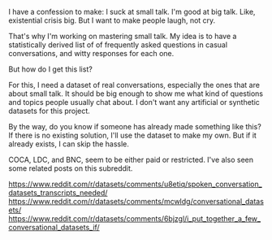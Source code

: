I have a confession to make: I suck at small talk. I'm good at big talk. Like, existential crisis big. But I want to make people laugh, not cry.

That's why I'm working on mastering small talk. My idea is to have a statistically derived list of of frequently asked questions in casual conversations, and witty responses for each one.

But how do I get this list?

For this, I need a dataset of real conversations, especially the ones that are about small talk. It should be big enough to show me what kind of questions and topics people usually chat about. I don't want any artificial or synthetic datasets for this project.

By the way, do you know if someone has already made something like this? If there is no existing solution, I'll use the dataset to make my own. But if it already exists, I can skip the hassle.

COCA, LDC, and BNC, seem to be either paid or restricted. I've also seen some related posts on this subreddit.

https://www.reddit.com/r/datasets/comments/u8etiq/spoken_conversation_datasets_transcripts_needed/
https://www.reddit.com/r/datasets/comments/mcwldg/conversational_datasets/
https://www.reddit.com/r/datasets/comments/6bjzgl/i_put_together_a_few_conversational_datasets_if/

